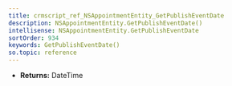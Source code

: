```yaml
---
title: crmscript_ref_NSAppointmentEntity_GetPublishEventDate
description: NSAppointmentEntity.GetPublishEventDate()
intellisense: NSAppointmentEntity.GetPublishEventDate
sortOrder: 934
keywords: GetPublishEventDate()
so.topic: reference
---
```



* **Returns:** DateTime


